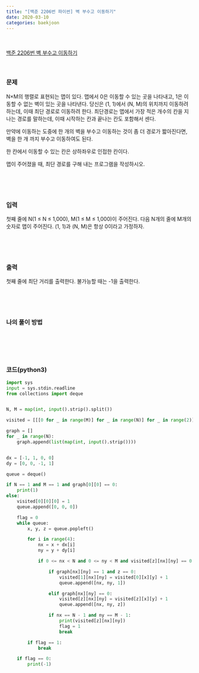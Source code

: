 ```yaml
---
title: "[백준 2206번 파이썬] 벽 부수고 이동하기"
date: 2020-03-10
categories: baekjoon
---
```


<br><br>
[백준 2206번 벽 부수고 이동하기](https://www.acmicpc.net/problem/2206)
<br><br><br>

### 문제<br>

N×M의 행렬로 표현되는 맵이 있다. 맵에서 0은 이동할 수 있는 곳을 나타내고, 1은 이동할 수 없는 벽이 있는 곳을 나타낸다. 당신은 (1, 1)에서 (N, M)의 위치까지 이동하려 하는데, 이때 최단 경로로 이동하려 한다. 최단경로는 맵에서 가장 적은 개수의 칸을 지나는 경로를 말하는데, 이때 시작하는 칸과 끝나는 칸도 포함해서 센다.

만약에 이동하는 도중에 한 개의 벽을 부수고 이동하는 것이 좀 더 경로가 짧아진다면, 벽을 한 개 까지 부수고 이동하여도 된다.

한 칸에서 이동할 수 있는 칸은 상하좌우로 인접한 칸이다.

맵이 주어졌을 때, 최단 경로를 구해 내는 프로그램을 작성하시오.

<br><br><br>

### 입력<br>

첫째 줄에 N(1 ≤ N ≤ 1,000), M(1 ≤ M ≤ 1,000)이 주어진다. 다음 N개의 줄에 M개의 숫자로 맵이 주어진다. (1, 1)과 (N, M)은 항상 0이라고 가정하자.

<br><br><br>

### 출력<br>

첫째 줄에 최단 거리를 출력한다. 불가능할 때는 -1을 출력한다.

<br><br><br>

### 나의 풀이 방법<br>

```python

```

<br><br><br>


### 코드(python3)
```python
import sys
input = sys.stdin.readline
from collections import deque


N, M = map(int, input().strip().split())

visited = [[[0 for _ in range(M)] for _ in range(N)] for _ in range(2)]

graph = []
for _ in range(N):
    graph.append(list(map(int, input().strip())))


dx = [-1, 1, 0, 0]
dy = [0, 0, -1, 1]

queue = deque()

if N == 1 and M == 1 and graph[0][0] == 0:
    print(1)
else:
    visited[0][0][0] = 1
    queue.append([0, 0, 0])

    flag = 0
    while queue:
        x, y, z = queue.popleft()

        for i in range(4):
            nx = x + dx[i]
            ny = y + dy[i]

            if 0 <= nx < N and 0 <= ny < M and visited[z][nx][ny] == 0:

                if graph[nx][ny] == 1 and z == 0:
                    visited[1][nx][ny] = visited[0][x][y] + 1
                    queue.append([nx, ny, 1])

                elif graph[nx][ny] == 0:
                    visited[z][nx][ny] = visited[z][x][y] + 1
                    queue.append([nx, ny, z])

                if nx == N - 1 and ny == M - 1:
                    print(visited[z][nx][ny])
                    flag = 1
                    break

        if flag == 1:
            break

    if flag == 0:
        print(-1)
```
